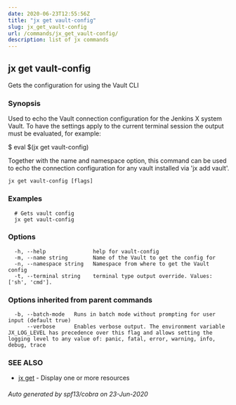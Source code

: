 ```yaml
---
date: 2020-06-23T12:55:56Z
title: "jx get vault-config"
slug: jx_get_vault-config
url: /commands/jx_get_vault-config/
description: list of jx commands
---
```

## jx get vault-config

Gets the configuration for using the Vault CLI

### Synopsis

Used to echo the Vault connection configuration for the Jenkins X system Vault. To have the settings apply to the current terminal session the output must be evaluated, for example: 

$ eval $(jx get vault-config) 

Together with the name and namespace option, this command can be used to echo the connection configuration for any vault installed via 'jx add vault'.

```
jx get vault-config [flags]
```

### Examples

```
  # Gets vault config
  jx get vault-config
```

### Options

```
  -h, --help               help for vault-config
  -m, --name string        Name of the Vault to get the config for
  -n, --namespace string   Namespace from where to get the Vault config
  -t, --terminal string    terminal type output override. Values: ['sh', 'cmd'].
```

### Options inherited from parent commands

```
  -b, --batch-mode   Runs in batch mode without prompting for user input (default true)
      --verbose      Enables verbose output. The environment variable JX_LOG_LEVEL has precedence over this flag and allows setting the logging level to any value of: panic, fatal, error, warning, info, debug, trace
```

### SEE ALSO

* [jx get](/commands/jx_get/)	 - Display one or more resources

###### Auto generated by spf13/cobra on 23-Jun-2020
